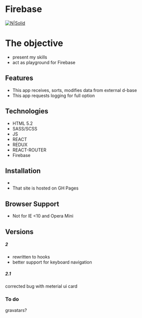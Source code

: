 # Firebase

[![N|Solid](https://cldup.com/dTxpPi9lDf.thumb.png)](https://nodesource.com/products/nsolid)



# The objective

  - present my skills 
  - act as playground for Firebase

## Features
 - This app receives, sorts, modifies data from external d-base
 - This app requests logging for full option
 

## Technologies
 - HTML 5.2
 - SASS/SCSS
 - JS
 - REACT
 - REDUX
 - REACT-ROUTER
 - Firebase


## Installation
- 
- That site is hosted on GH Pages

## Browser Support
- Not for IE <10 and Opera Mini

## Versions
##### 2 
- rewritten to hooks
- better support for keyboard navigation
##### 2.1
corrected bug with meterial ui card
### To do
gravatars?